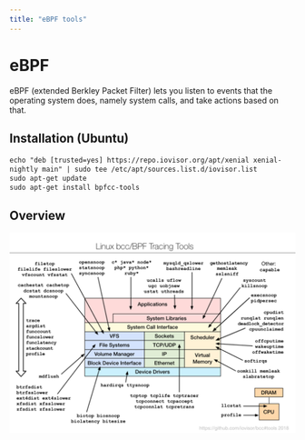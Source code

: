 ```yaml
---
title: "eBPF tools"
---
```

# eBPF

eBPF (extended Berkley Packet Filter) lets you listen to events that the operating system does, namely system calls, and take actions based on that.

## Installation (Ubuntu)

```
echo "deb [trusted=yes] https://repo.iovisor.org/apt/xenial xenial-nightly main" | sudo tee /etc/apt/sources.list.d/iovisor.list
sudo apt-get update
sudo apt-get install bpfcc-tools
```

## Overview

![Tool Overview](../img/bcc_tracing_tools.png)
